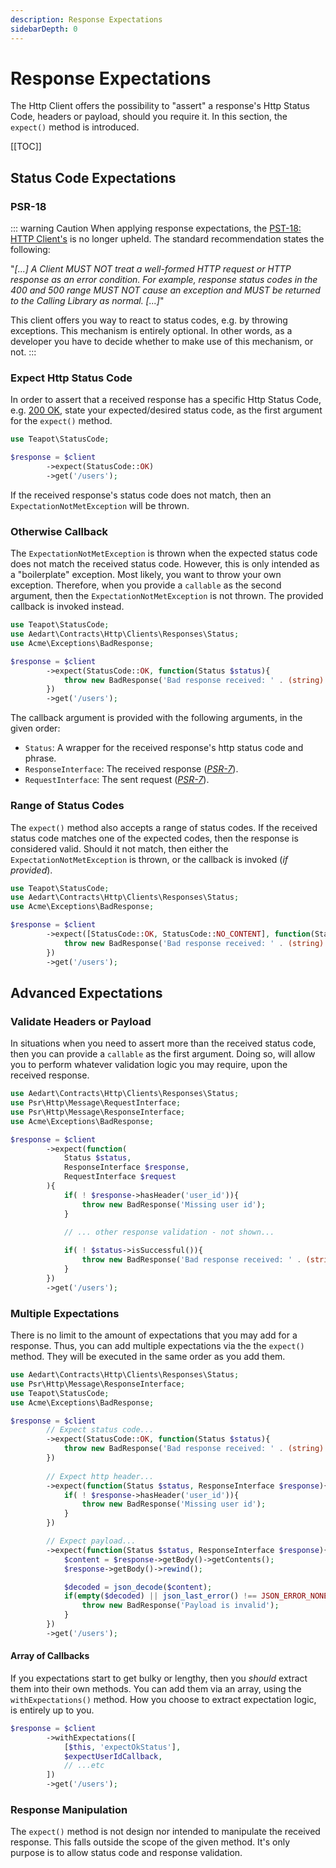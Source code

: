 ```yaml
---
description: Response Expectations
sidebarDepth: 0
---
```


# Response Expectations

The Http Client offers the possibility to "assert" a response's Http Status Code, headers or payload, should you require it. 
In this section, the `expect()` method is introduced. 

[[TOC]]

## Status Code Expectations

### PSR-18

::: warning Caution
When applying response expectations, the [PST-18: HTTP Client's](https://www.php-fig.org/psr/psr-18/#error-handling) is no longer upheld.
The standard recommendation states the following:

"_[...] A Client MUST NOT treat a well-formed HTTP request or HTTP response as an error condition. For example, response status codes in the 400 and 500 range MUST NOT cause an exception and MUST be returned to the Calling Library as normal. [...]_"

This client offers you way to react to status codes, e.g. by throwing exceptions. This mechanism is entirely optional.
In other words, as a developer you have to decide whether to make use of this mechanism, or not.
:::

### Expect Http Status Code

In order to assert that a received response has a specific Http Status Code, e.g. [200 OK](https://developer.mozilla.org/en-US/docs/Web/HTTP/Status/200), state your expected/desired status code, as the first argument for the `expect()` method.

```php
use Teapot\StatusCode;

$response = $client
        ->expect(StatusCode::OK)
        ->get('/users');
```

If the received response's status code does not match, then an `ExpectationNotMetException` will be thrown.

### Otherwise Callback

The `ExpectationNotMetException` is thrown when the expected status code does not match the received status code.
However, this is only intended as a "boilerplate" exception.
Most likely, you want to throw your own exception.
Therefore, when you provide a `callable` as the second argument, then the `ExpectationNotMetException` is not thrown.
The provided callback is invoked instead. 

```php
use Teapot\StatusCode;
use Aedart\Contracts\Http\Clients\Responses\Status;
use Acme\Exceptions\BadResponse;

$response = $client
        ->expect(StatusCode::OK, function(Status $status){
            throw new BadResponse('Bad response received: ' . (string) $status);
        })
        ->get('/users');
```

The callback argument is provided with the following arguments, in the given order:

- `Status`: A wrapper for the received response's http status code and phrase.
- `ResponseInterface`: The received response (_[PSR-7](https://www.php-fig.org/psr/psr-7/)_).
- `RequestInterface`: The sent request (_[PSR-7](https://www.php-fig.org/psr/psr-7/)_).

### Range of Status Codes

The `expect()` method also accepts a range of status codes.
If the received status code matches one of the expected codes, then the response is considered valid.
Should it not match, then either the `ExpectationNotMetException` is thrown, or the callback is invoked (_if provided_). 

```php
use Teapot\StatusCode;
use Aedart\Contracts\Http\Clients\Responses\Status;
use Acme\Exceptions\BadResponse;

$response = $client
        ->expect([StatusCode::OK, StatusCode::NO_CONTENT], function(Status $status){
            throw new BadResponse('Bad response received: ' . (string) $status);
        })
        ->get('/users');
```

## Advanced Expectations

### Validate Headers or Payload

In situations when you need to assert more than the received status code, then you can provide a `callable` as the first argument.
Doing so, will allow you to perform whatever validation logic you may require, upon the received response.

```php
use Aedart\Contracts\Http\Clients\Responses\Status;
use Psr\Http\Message\RequestInterface;
use Psr\Http\Message\ResponseInterface;
use Acme\Exceptions\BadResponse;

$response = $client
        ->expect(function(
            Status $status,
            ResponseInterface $response,
            RequestInterface $request
        ){
            if( ! $response->hasHeader('user_id')){
                throw new BadResponse('Missing user id');
            }
            
            // ... other response validation - not shown...

            if( ! $status->isSuccessful()){
                throw new BadResponse('Bad response received: ' . (string) $status);
            }
        })
        ->get('/users');
```

### Multiple Expectations

There is no limit to the amount of expectations that you may add for a response.
Thus, you can add multiple expectations via the the `expect()` method.
They will be executed in the same order as you add them.

```php
use Aedart\Contracts\Http\Clients\Responses\Status;
use Psr\Http\Message\ResponseInterface;
use Teapot\StatusCode;
use Acme\Exceptions\BadResponse;

$response = $client
        // Expect status code...
        ->expect(StatusCode::OK, function(Status $status){
            throw new BadResponse('Bad response received: ' . (string) $status);
        })
    
        // Expect http header...
        ->expect(function(Status $status, ResponseInterface $response){
            if( ! $response->hasHeader('user_id')){
                throw new BadResponse('Missing user id');
            }
        })

        // Expect payload...
        ->expect(function(Status $status, ResponseInterface $response){
            $content = $response->getBody()->getContents();
            $response->getBody()->rewind();

            $decoded = json_decode($content);
            if(empty($decoded) || json_last_error() !== JSON_ERROR_NONE){
                throw new BadResponse('Payload is invalid');
            }
        })
        ->get('/users');
```

#### Array of Callbacks

If you expectations start to get bulky or lengthy, then you _should_ extract them into their own methods.
You can add them via an array, using the `withExpectations()` method.
How you choose to extract expectation logic, is entirely up to you.

```php
$response = $client
        ->withExpectations([
            [$this, 'expectOkStatus'],
            $expectUserIdCallback,
            // ...etc
        ])
        ->get('/users');
```

### Response Manipulation

The `expect()` method is not design nor intended to manipulate the received response.
This falls outside the scope of the given method. It's only purpose is to allow status code and response validation.
